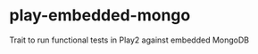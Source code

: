 play-embedded-mongo
===================

Trait to run functional tests in Play2 against embedded MongoDB
